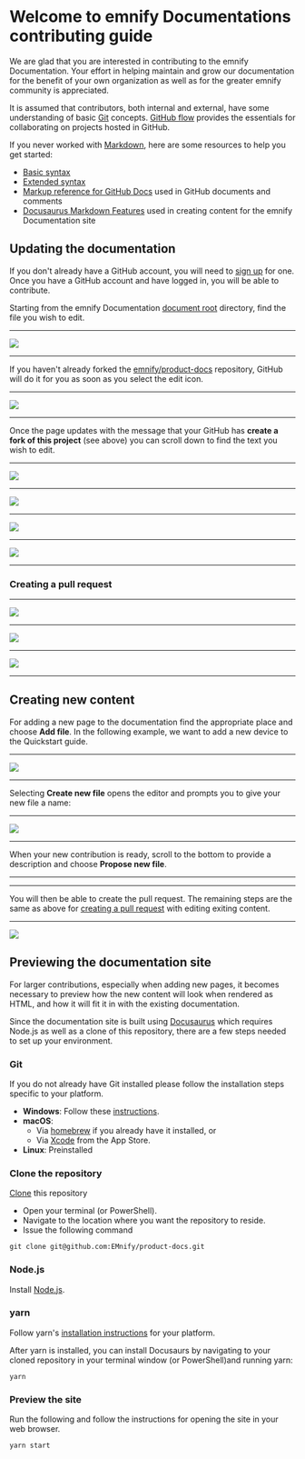 # Welcome to emnify Documentations contributing guide

We are glad that you are interested in contributing to the emnify Documentation.
Your effort in helping maintain and grow our documentation for the benefit of your own organization as well as for the greater emnify community is appreciated.

It is assumed that contributors, both internal and external, have some understanding of basic [Git](https://git-scm.com/) concepts.
[GitHub flow](https://docs.github.com/en/get-started/quickstart/github-flow) provides the essentials for collaborating on projects hosted in GitHub.

If you never worked with [Markdown](https://daringfireball.net/projects/markdown/), here are some resources to help you get started:

- [Basic syntax](https://www.markdownguide.org/basic-syntax/)
- [Extended syntax](https://www.markdownguide.org/extended-syntax/)
- [Markup reference for GitHub Docs](https://github.com/github/docs/blob/main/contributing/content-markup-reference.md) used in GitHub documents and comments
- [Docusaurus Markdown Features](https://docusaurus.io/docs/markdown-features) used in creating content for the emnify Documentation site

## Updating the documentation

If you don't already have a GitHub account, you will need to [sign up](https://github.com/signup) for one.
Once you have a GitHub account and have logged in, you will be able to contribute.

Starting from the emnify Documentation [document root](https://github.com/EMnify/product-docs/tree/main/docs) directory, find the file you wish to edit.

----

![](img/github-select-edit.png)

----

If you haven't already forked the [emnify/product-docs](https://github.com/EMnify/product-docs) repository, GitHub will do it for you as soon as you select the edit icon.

----

![](img/github-fork-created.png)

----
Once the page updates with the message that your GitHub has **create a fork of this project** (see above) you can scroll down to find the text you wish to edit.

----

![](img/github-forked-repo.png)

----

![](img/github-your-repos.png)

----

![](img/github-edit-file.png)

----

![](img/github-scroll-to-propose-changes.png)

----

### Creating a pull request

----

![](img/github-comparing-changes.png)

----

![](img/github-open-a-pull-request.png)

----

![](img/github-opened-pull-request.png)

----

## Creating new content

For adding a new page to the documentation find the appropriate place and choose **Add file**.
In the following example, we want to add a new device to the Quickstart guide.

----

![](img/github-add-file.png)

----

Selecting **Create new file** opens the editor and prompts you to give your new file a name:

----

![](img/github-create-file.png)

----

When your new contribution is ready, scroll to the bottom to provide a description and choose **Propose new file**.

----

[](img/github-propose-new-file.png)

----

You will then be able to create the pull request.
The remaining steps are the same as above for [creating a pull request](#creating-a-pull-request) with editing exiting content.

----

![](img/github-comparing-changes-new.png)

## Previewing the documentation site

For larger contributions, especially when adding new pages, it becomes necessary to preview how the new content will look when rendered as HTML, and how it will fit it in with the existing documentation.

Since the documentation site is built using [Docusaurus](https://docusaurus.io/) which requires Node.js as well as a clone of this repository, there are a few steps needed to set up your environment.

### Git

If you do not already have Git installed please follow the installation steps specific to your platform.

- **Windows**: Follow these [instructions](https://www.atlassian.com/git/tutorials/install-git#windows).
- **macOS**:
    - Via [homebrew](https://brew.sh/index) if you already have it installed, or
    - Via [Xcode](https://apps.apple.com/de/app/xcode/) from the App Store.
- **Linux**: Preinstalled

### Clone the repository

[Clone](https://help.github.com/en/github/creating-cloning-and-archiving-repositories/cloning-a-repository) this repository
- Open your terminal (or PowerShell).
- Navigate to the location where you want the repository to reside.
- Issue the following command
```
git clone git@github.com:EMnify/product-docs.git
```

### Node.js

Install [Node.js](https://nodejs.org/en/about/).

### yarn

Follow yarn's [installation instructions](https://classic.yarnpkg.com/en/docs/install) for your platform.

After yarn is installed, you can install Docusaurs by navigating to your cloned repository in your terminal window (or PowerShell)and running yarn:

```
yarn
```

### Preview the site

Run the following and follow the instructions for opening the site in your web browser.

```
yarn start
```